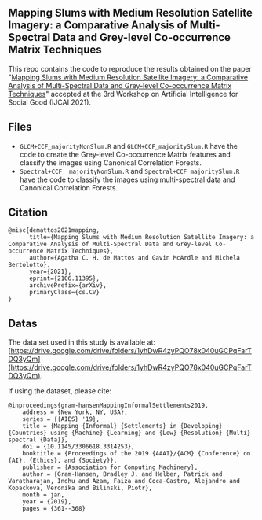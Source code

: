## Mapping Slums with Medium Resolution Satellite Imagery: a Comparative Analysis of Multi-Spectral Data and Grey-level Co-occurrence Matrix Techniques

This repo contains the code to reproduce the results obtained on the paper "[Mapping Slums with Medium Resolution Satellite Imagery: a Comparative Analysis of Multi-Spectral Data and Grey-level Co-occurrence Matrix Techniques](https://arxiv.org/abs/2106.11395)" accepted at the 3rd Workshop on Artificial Intelligence for Social Good (IJCAI 2021). 

## Files

- ```GLCM+CCF_majorityNonSlum.R``` and ```GLCM+CCF_majoritySlum.R``` have the code to create the Grey-level Co-occurrence Matrix features and classify the images using Canonical Correlation Forests. 
- ```Spectral+CCF__majorityNonSlum.R``` and ```Spectral+CCF_majoritySlum.R``` have the code to classify the images using multi-spectral data and Canonical Correlation Forests. 

## Citation

```
@misc{demattos2021mapping,
      title={Mapping Slums with Medium Resolution Satellite Imagery: a Comparative Analysis of Multi-Spectral Data and Grey-level Co-occurrence Matrix Techniques}, 
      author={Agatha C. H. de Mattos and Gavin McArdle and Michela Bertolotto},
      year={2021},
      eprint={2106.11395},
      archivePrefix={arXiv},
      primaryClass={cs.CV}
}
```

## Datas 

The data set used in this study is available at: [https://drive.google.com/drive/folders/1yhDwR4zyPQO78x040uGCPqFarTDQ3yQm](https://drive.google.com/drive/folders/1yhDwR4zyPQO78x040uGCPqFarTDQ3yQm).

If using the dataset, please cite:

```
@inproceedings{gram-hansenMappingInformalSettlements2019,
	address = {New York, NY, USA},
	series = {{AIES} '19},
	title = {Mapping {Informal} {Settlements} in {Developing} {Countries} using {Machine} {Learning} and {Low} {Resolution} {Multi}-spectral {Data}},
	doi = {10.1145/3306618.3314253},
	booktitle = {Proceedings of the 2019 {AAAI}/{ACM} {Conference} on {AI}, {Ethics}, and {Society}},
	publisher = {Association for Computing Machinery},
	author = {Gram-Hansen, Bradley J. and Helber, Patrick and Varatharajan, Indhu and Azam, Faiza and Coca-Castro, Alejandro and Kopackova, Veronika and Bilinski, Piotr},
	month = jan,
	year = {2019},
	pages = {361--368}
```



